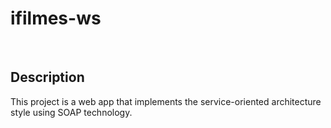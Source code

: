 # ifilmes-ws

<br>

## Description
This project is a web app that implements the service-oriented architecture style using SOAP technology.
